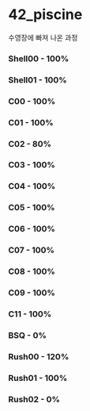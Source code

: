# 42_piscine
수영장에 빠져 나온 과정
### Shell00 - 100%
### Shell01 - 100%
### C00 - 100%
### C01 - 100%
### C02 - 80%
### C03 - 100%
### C04 - 100%
### C05 - 100%
### C06 - 100%
### C07 - 100%
### C08 - 100%
### C09 - 100%
### C11 - 100%
### BSQ - 0%
### Rush00 - 120%
### Rush01 - 100%
### Rush02 - 0%
